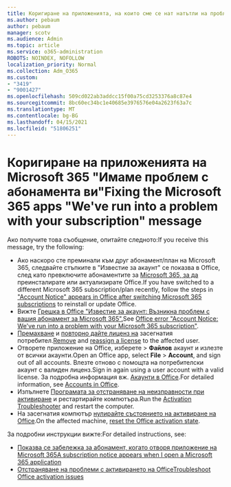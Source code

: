 ```yaml
---
title: Коригиране на приложенията, на които сме се нат натътли на проблем със съобщението ви за абонамент
ms.author: pebaum
author: pebaum
manager: scotv
ms.audience: Admin
ms.topic: article
ms.service: o365-administration
ROBOTS: NOINDEX, NOFOLLOW
localization_priority: Normal
ms.collection: Adm_O365
ms.custom:
- "3419"
- "9001427"
ms.openlocfilehash: 509cd022ab3addcc15f00a75cd3253376a8c87e4
ms.sourcegitcommit: 8bc60ec34bc1e40685e3976576e04a2623f63a7c
ms.translationtype: MT
ms.contentlocale: bg-BG
ms.lasthandoff: 04/15/2021
ms.locfileid: "51806251"
---
```

# <a name="fixing-the-microsoft-365-apps-weve-run-into-a-problem-with-your-subscription-message"></a><span data-ttu-id="d238b-102">Коригиране на приложенията на Microsoft 365 "Имаме проблем с абонамента ви"</span><span class="sxs-lookup"><span data-stu-id="d238b-102">Fixing the Microsoft 365 apps "We've run into a problem with your subscription" message</span></span>

<span data-ttu-id="d238b-103">Ако получите това съобщение, опитайте следното:</span><span class="sxs-lookup"><span data-stu-id="d238b-103">If you receive this message, try the following:</span></span>

- <span data-ttu-id="d238b-104">Ако наскоро сте преминали към друг абонамент/план на Microsoft 365, следвайте стъпките в "Известие за акаунт" се показва в Office, след като превключите абонаментите за [Microsoft 365, за да](https://support.office.com/article/account-notice-appears-in-office-after-switching-office-365-plans-857dc33a-1efc-4ce7-ac3f-ef616314e27d) преинсталирате или актуализирате Office.</span><span class="sxs-lookup"><span data-stu-id="d238b-104">If you have switched to a different Microsoft 365 subscription/plan recently, follow the steps in ["Account Notice" appears in Office after switching Microsoft 365 subscriptions](https://support.office.com/article/account-notice-appears-in-office-after-switching-office-365-plans-857dc33a-1efc-4ce7-ac3f-ef616314e27d) to reinstall or update Office.</span></span>
- <span data-ttu-id="d238b-105">Вижте [Грешка в Office "Известие за акаунт: Възникна проблем с вашия абонамент за Microsoft 365".](https://support.office.com/article/office-error-account-notice-we-ve-run-into-a-problem-with-your-office-365-subscription-17f71ecb-f53c-4f3d-ae18-7230ca1594c1)</span><span class="sxs-lookup"><span data-stu-id="d238b-105">See [Office error "Account Notice: We've run into a problem with your Microsoft 365 subscription"](https://support.office.com/article/office-error-account-notice-we-ve-run-into-a-problem-with-your-office-365-subscription-17f71ecb-f53c-4f3d-ae18-7230ca1594c1).</span></span> 
- <span data-ttu-id="d238b-106">[Премахване](https://docs.microsoft.com/microsoft-365/admin/manage/remove-licenses-from-users) и [повторно дайте лиценз на](https://docs.microsoft.com/microsoft-365/admin/manage/assign-licenses-to-users) засегнатия потребител.</span><span class="sxs-lookup"><span data-stu-id="d238b-106">[Remove](https://docs.microsoft.com/microsoft-365/admin/manage/remove-licenses-from-users) and [reassign a license](https://docs.microsoft.com/microsoft-365/admin/manage/assign-licenses-to-users) to the affected user.</span></span>
- <span data-ttu-id="d238b-107">Отворете приложение на Office, изберете  >  **Файлов** акаунт и излезте от всички акаунти.</span><span class="sxs-lookup"><span data-stu-id="d238b-107">Open an Office app, select **File** > **Account**, and sign out of all accounts.</span></span> <span data-ttu-id="d238b-108">Влезте отново с помощта на потребителски акаунт с валиден лиценз.</span><span class="sxs-lookup"><span data-stu-id="d238b-108">Sign in again using a user account with a valid license.</span></span> <span data-ttu-id="d238b-109">За подробна информация вж. [Акаунти в Office](https://support.office.com/article/628ea040-f265-49de-b986-be09c3ebf8a9).</span><span class="sxs-lookup"><span data-stu-id="d238b-109">For detailed information, see [Accounts in Office](https://support.office.com/article/628ea040-f265-49de-b986-be09c3ebf8a9).</span></span>
- <span data-ttu-id="d238b-110">Изпълнете [Програмата за отстраняване на неизправности при активиране](https://aka.ms/SARA-OfficeActivation-Alchemy) и рестартирайте компютъра.</span><span class="sxs-lookup"><span data-stu-id="d238b-110">Run the [Activation Troubleshooter](https://aka.ms/SARA-OfficeActivation-Alchemy) and restart the computer.</span></span>
- <span data-ttu-id="d238b-111">На засегнатия компютър [нулирайте състоянието на активиране на Office](https://docs.microsoft.com/office365/troubleshoot/activation/reset-office-365-proplus-activation-state).</span><span class="sxs-lookup"><span data-stu-id="d238b-111">On the affected machine, [reset the Office activation state](https://docs.microsoft.com/office365/troubleshoot/activation/reset-office-365-proplus-activation-state).</span></span>

<span data-ttu-id="d238b-112">За подробни инструкции вижте:</span><span class="sxs-lookup"><span data-stu-id="d238b-112">For detailed instructions, see:</span></span>
- [<span data-ttu-id="d238b-113">Показва се забележка за абонамент, когато отворя приложение на Microsoft 365</span><span class="sxs-lookup"><span data-stu-id="d238b-113">A subscription notice appears when I open a Microsoft 365 application</span></span>](https://support.office.com/article/4cabe32c-f594-4c0e-9191-3d3ade10cceb)
- [<span data-ttu-id="d238b-114">Отстраняване на проблеми с активирането на Office</span><span class="sxs-lookup"><span data-stu-id="d238b-114">Troubleshoot Office activation issues</span></span>](https://support.office.com/article/0d23d3c0-c19c-4b2f-9845-5344fedc4380)
